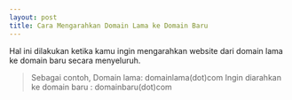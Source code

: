 ```yaml
---
layout: post
title: Cara Mengarahkan Domain Lama ke Domain Baru
---
```

Hal ini dilakukan ketika kamu ingin mengarahkan website dari domain lama ke domain baru secara menyeluruh.
> Sebagai contoh,
Domain lama: domainlama(dot)com
Ingin diarahkan ke domain baru : domainbaru(dot)com
